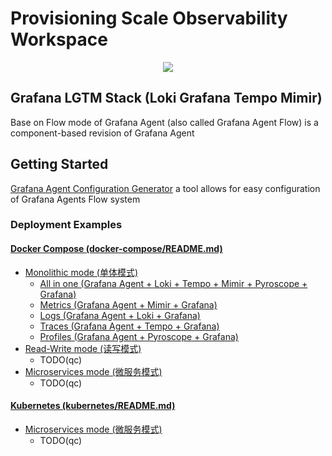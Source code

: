 # Provisioning Scale Observability Workspace

<p align="center">

<a href="https://github.com/qclaogui/codelab-monitoring/actions/workflows/ci.yml">
  <img src="https://github.com/qclaogui/codelab-monitoring/actions/workflows/ci.yml/badge.svg">
</a>

</p>

## Grafana LGTM Stack (Loki Grafana Tempo Mimir) 

Base on Flow mode of Grafana Agent (also called Grafana Agent Flow) is a component-based revision of Grafana Agent

## Getting Started

[Grafana Agent Configuration Generator](https://github.com/grafana/agent-configurator) a tool allows for easy configuration of Grafana Agents Flow system

### Deployment Examples

#### [Docker Compose (docker-compose/README.md)](docker-compose/README.md)

- [Monolithic mode (单体模式)](./docker-compose/monolithic-mode/README.md)
  - [All in one (Grafana Agent + Loki + Tempo + Mimir + Pyroscope + Grafana)](./docker-compose/monolithic-mode/all-in-one/docker-compose.yaml)
  - [Metrics (Grafana Agent + Mimir + Grafana)](./docker-compose/monolithic-mode/metrics/docker-compose.yaml)
  - [Logs (Grafana Agent + Loki + Grafana)](./docker-compose/monolithic-mode/logs/docker-compose.yaml)
  - [Traces (Grafana Agent + Tempo + Grafana)](./docker-compose/monolithic-mode/traces/docker-compose.yaml)
  - [Profiles (Grafana Agent + Pyroscope + Grafana)](./docker-compose/monolithic-mode/profiles/docker-compose.yaml)
- [Read-Write mode (读写模式)](./docker-compose/read-write-mode/README.md)
  - TODO(qc)
- [Microservices mode (微服务模式)](./docker-compose/microservices-mode/README.md)
  - TODO(qc)

#### [Kubernetes (kubernetes/README.md)](kubernetes/README.md)

- [Microservices mode (微服务模式)](./docker-compose/microservices-mode/README.md)
  - TODO(qc)